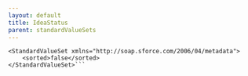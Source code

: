 ```yaml
---
layout: default
title: IdeaStatus
parent: standardValueSets
---
```


```<?xml version="1.0" encoding="UTF-8"?>
<StandardValueSet xmlns="http://soap.sforce.com/2006/04/metadata">
    <sorted>false</sorted>
</StandardValueSet>```
